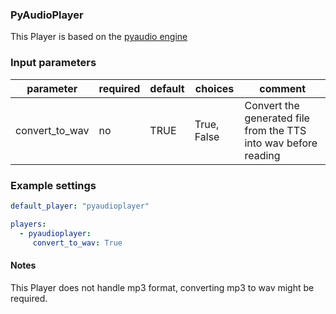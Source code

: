 ### PyAudioPlayer

This Player is based on the [pyaudio engine](https://people.csail.mit.edu/hubert/pyaudio/)

### Input parameters

| parameter      | required | default | choices     | comment                                  |
| -------------- | -------- | ------- | ----------- | ---------------------------------------- |
| convert_to_wav | no       | TRUE    | True, False | Convert the generated file from the TTS into wav before reading |


### Example settings

```yml
default_player: "pyaudioplayer"

players:  
  - pyaudioplayer:
     convert_to_wav: True
```


#### Notes

This Player does not handle mp3 format, converting mp3 to wav might be required.
